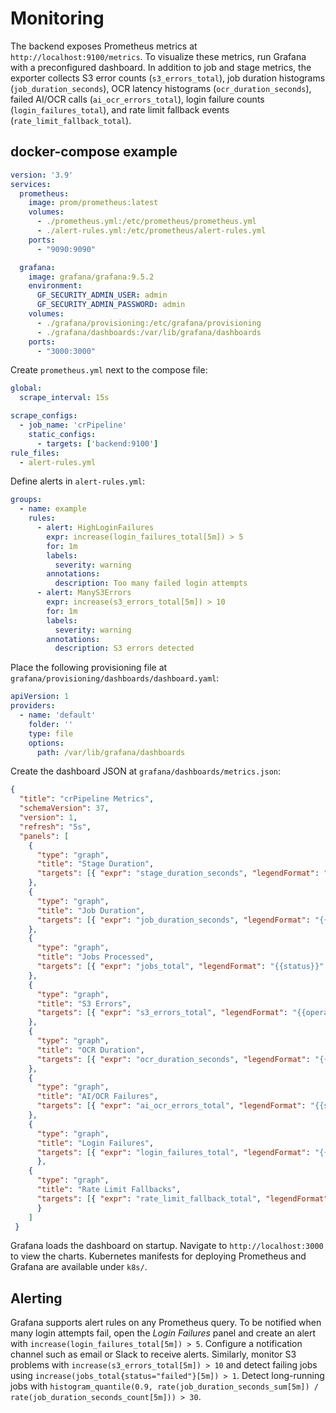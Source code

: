 # Monitoring

The backend exposes Prometheus metrics at `http://localhost:9100/metrics`. To visualize these metrics, run Grafana with a preconfigured dashboard. In addition to job and stage metrics, the exporter collects S3 error counts (`s3_errors_total`), job duration histograms (`job_duration_seconds`), OCR latency histograms (`ocr_duration_seconds`), failed AI/OCR calls (`ai_ocr_errors_total`), login failure counts (`login_failures_total`), and rate limit fallback events (`rate_limit_fallback_total`).

## docker-compose example

```yaml
version: '3.9'
services:
  prometheus:
    image: prom/prometheus:latest
    volumes:
      - ./prometheus.yml:/etc/prometheus/prometheus.yml
      - ./alert-rules.yml:/etc/prometheus/alert-rules.yml
    ports:
      - "9090:9090"

  grafana:
    image: grafana/grafana:9.5.2
    environment:
      GF_SECURITY_ADMIN_USER: admin
      GF_SECURITY_ADMIN_PASSWORD: admin
    volumes:
      - ./grafana/provisioning:/etc/grafana/provisioning
      - ./grafana/dashboards:/var/lib/grafana/dashboards
    ports:
      - "3000:3000"
```

Create `prometheus.yml` next to the compose file:

```yaml
global:
  scrape_interval: 15s

scrape_configs:
  - job_name: 'crPipeline'
    static_configs:
      - targets: ['backend:9100']
rule_files:
  - alert-rules.yml
```

Define alerts in `alert-rules.yml`:

```yaml
groups:
  - name: example
    rules:
      - alert: HighLoginFailures
        expr: increase(login_failures_total[5m]) > 5
        for: 1m
        labels:
          severity: warning
        annotations:
          description: Too many failed login attempts
      - alert: ManyS3Errors
        expr: increase(s3_errors_total[5m]) > 10
        for: 1m
        labels:
          severity: warning
        annotations:
          description: S3 errors detected
```

Place the following provisioning file at `grafana/provisioning/dashboards/dashboard.yaml`:

```yaml
apiVersion: 1
providers:
  - name: 'default'
    folder: ''
    type: file
    options:
      path: /var/lib/grafana/dashboards
```

Create the dashboard JSON at `grafana/dashboards/metrics.json`:

```json
{
  "title": "crPipeline Metrics",
  "schemaVersion": 37,
  "version": 1,
  "refresh": "5s",
  "panels": [
    {
      "type": "graph",
      "title": "Stage Duration",
      "targets": [{ "expr": "stage_duration_seconds", "legendFormat": "{{stage}}" }]
    },
    {
      "type": "graph",
      "title": "Job Duration",
      "targets": [{ "expr": "job_duration_seconds", "legendFormat": "{{status}}" }]
    },
    {
      "type": "graph",
      "title": "Jobs Processed",
      "targets": [{ "expr": "jobs_total", "legendFormat": "{{status}}" }]
    },
    {
      "type": "graph",
      "title": "S3 Errors",
      "targets": [{ "expr": "s3_errors_total", "legendFormat": "{{operation}}" }]
    },
    {
      "type": "graph",
      "title": "OCR Duration",
      "targets": [{ "expr": "ocr_duration_seconds", "legendFormat": "{{engine}}" }]
    },
    {
      "type": "graph",
      "title": "AI/OCR Failures",
      "targets": [{ "expr": "ai_ocr_errors_total", "legendFormat": "{{service}}" }]
    },
    {
      "type": "graph",
      "title": "Login Failures",
      "targets": [{ "expr": "login_failures_total", "legendFormat": "{{reason}}" }]
      },
    {
      "type": "graph",
      "title": "Rate Limit Fallbacks",
      "targets": [{ "expr": "rate_limit_fallback_total", "legendFormat": "" }]
      }
    ]
 }
```

Grafana loads the dashboard on startup. Navigate to `http://localhost:3000` to view the charts.
Kubernetes manifests for deploying Prometheus and Grafana are available under `k8s/`.

## Alerting

Grafana supports alert rules on any Prometheus query. To be notified when many login attempts fail, open the *Login Failures* panel and create an alert with `increase(login_failures_total[5m]) > 5`. Configure a notification channel such as email or Slack to receive alerts.
Similarly, monitor S3 problems with `increase(s3_errors_total[5m]) > 10` and detect failing jobs using `increase(jobs_total{status="failed"}[5m]) > 1`.
Detect long-running jobs with `histogram_quantile(0.9, rate(job_duration_seconds_sum[5m]) / rate(job_duration_seconds_count[5m])) > 30`.
